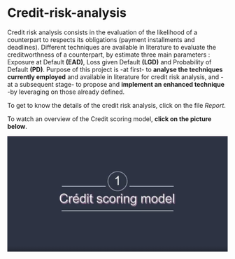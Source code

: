 # Credit-risk-analysis

Credit risk analysis consists in the evaluation of the likelihood of a counterpart
to respects its obligations (payment installments and deadlines).
Different techniques are available in literature to evaluate the creditworthness of a
counterpart, by estimate three main parameters : Exposure at Default **(EAD)**, Loss given
Default **(LGD)** and Probability of Default **(PD)**.
Purpose of this project is -at first- to **analyse the techniques currently employed** and available
in literature for credit risk analysis, and -at a subsequent stage- to propose and **implement an
enhanced technique** -by leveraging on those already defined.

To get to know the details of the credit risk analysis, click on the file *Report*.

To watch an overview of the Credit scoring model, **click on the picture below**. 

[![Watch the video](title.PNG)](https://youtu.be/cJO5uSCroUo)

